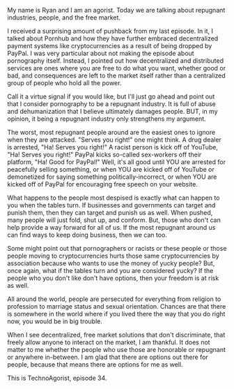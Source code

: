 My name is Ryan and I am an agorist. Today we are talking about repugnant industries, people, and the free market.

I received a surprising amount of pushback from my last episode. In it, I talked about Pornhub and how they have further embraced decentralized payment systems like cryptocurrencies as a result of being dropped by PayPal. I was very particular about not making the episode about pornography itself. Instead, I pointed out how decentralized and distributed services are ones where you are free to do what you want, whether good or bad, and consequences are left to the market itself rather than a centralized group of people who hold all the power.

Call it a virtue signal if you would like, but I'll just go ahead and point out that I consider pornography to be a repugnant industry. It is full of abuse and dehumanization that I believe ultimately damages people. BUT, in my opinion, it being a repugnant industry only strengthens my argument.

The worst, most repugnant people around are the easiest ones to ignore when they are attacked. "Serves you right!" one might think. A drug dealer is arrested, "Ha! Serves you right!" A racist person is kick off of YouTube, "Ha! Serves you right!" PayPal kicks so-called sex-workers off their platform, "Ha! Good for PayPal!" Well, it's all good until YOU are arrested for peacefully selling something, or when YOU are kicked off of YouTube or demonetized for saying something politically-incorrect, or when YOU are kicked off of PayPal for encouraging free speech on your website.

What happens to the people most despised is exactly what can happen to you when the tables turn. If businesses and governments can target and punish them, then they can target and punish us as well. When pushed, many people will just fold, shut up, and conform. But, those who don't can help provide a way forward for all of us. If the most repugnant around us can find ways to keep doing business, then we can too.

Some might point out that pornographers or racists or these people or those people moving to cryptocurrencies hurts those same cryptocurrencies by association because who wants to use the money of yucky people? But, once again, what if the tables turn and you are considered yucky? If the people who you don't like don't have options, then your freedom is at risk as well.

All around the world, people are persecuted for everything from religion to profession to marriage status and sexual orientation. Chances are that there is somewhere in the world where if you lived there the way that you do right now, you would be in big trouble.

When I see decentralized, free market solutions that don't discriminate, that freely allow anyone to interact on the market, I am thankful. It does not matter to me whether the people who use those are honorable or repugnant or anywhere in-between. I am glad that there are options out there for people, because that means there are options for me as well.

This is TechnoAgorist, episode 34.
